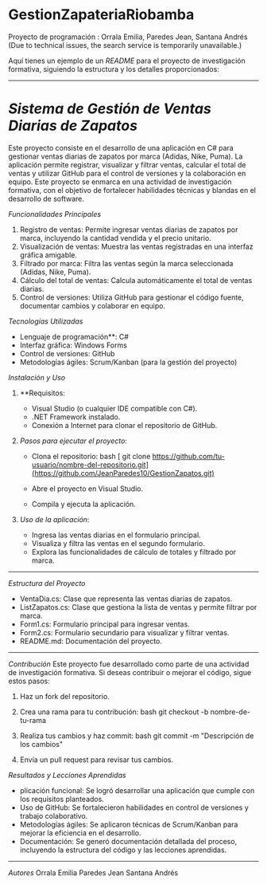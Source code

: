 # GestionZapateriaRiobamba
Proyecto de programación : Orrala Emilia, Paredes Jean, Santana Andrés
(Due to technical issues, the search service is temporarily unavailable.)

Aquí tienes un ejemplo de un *README* para el proyecto de investigación formativa, siguiendo la estructura y los detalles proporcionados:

---

# *Sistema de Gestión de Ventas Diarias de Zapatos*

Este proyecto consiste en el desarrollo de una aplicación en C# para gestionar ventas diarias de zapatos por marca (Adidas, Nike, Puma). La aplicación permite registrar,
visualizar y filtrar ventas, calcular el total de ventas y utilizar GitHub para el control de versiones y la colaboración en equipo. Este proyecto se enmarca en una actividad de investigación formativa,
con el objetivo de fortalecer habilidades técnicas y blandas en el desarrollo de software.

*Funcionalidades Principales*
1. Registro de ventas: Permite ingresar ventas diarias de zapatos por marca, incluyendo la cantidad vendida y el precio unitario.
2. Visualización de ventas: Muestra las ventas registradas en una interfaz gráfica amigable.
3. Filtrado por marca: Filtra las ventas según la marca seleccionada (Adidas, Nike, Puma).
4. Cálculo del total de ventas: Calcula automáticamente el total de ventas diarias.
5. Control de versiones: Utiliza GitHub para gestionar el código fuente, documentar cambios y colaborar en equipo.

 *Tecnologías Utilizadas*
- Lenguaje de programación**: C#
- Interfaz gráfica: Windows Forms
- Control de versiones: GitHub
- Metodologías ágiles: Scrum/Kanban (para la gestión del proyecto)

 *Instalación y Uso*
1. **Requisitos:
   - Visual Studio (o cualquier IDE compatible con C#).
   - .NET Framework instalado.
   - Conexión a Internet para clonar el repositorio de GitHub.

2. *Pasos para ejecutar el proyecto*:
   - Clona el repositorio:
     bash
    [ git clone https://github.com/tu-usuario/nombre-del-repositorio.git](https://github.com/JeanParedes10/GestionZapatos.git)
     
   - Abre el proyecto en Visual Studio.
   - Compila y ejecuta la aplicación.

3. *Uso de la aplicación*:
   - Ingresa las ventas diarias en el formulario principal.
   - Visualiza y filtra las ventas en el segundo formulario.
   - Explora las funcionalidades de cálculo de totales y filtrado por marca.

---

 *Estructura del Proyecto*
- VentaDia.cs: Clase que representa las ventas diarias de zapatos.
- ListZapatos.cs: Clase que gestiona la lista de ventas y permite filtrar por marca.
- Form1.cs: Formulario principal para ingresar ventas.
- Form2.cs: Formulario secundario para visualizar y filtrar ventas.
- README.md: Documentación del proyecto.

---

*Contribución*
Este proyecto fue desarrollado como parte de una actividad de investigación formativa. Si deseas contribuir o mejorar el código, sigue estos pasos:
1. Haz un fork del repositorio.
2. Crea una rama para tu contribución:
   bash
   git checkout -b nombre-de-tu-rama
   
3. Realiza tus cambios y haz commit:
   bash
   git commit -m "Descripción de los cambios"
   
4. Envía un pull request para revisar tus cambios.

 *Resultados y Lecciones Aprendidas*
- plicación funcional: Se logró desarrollar una aplicación que cumple con los requisitos planteados.
- Uso de GitHub: Se fortalecieron habilidades en control de versiones y trabajo colaborativo.
- Metodologías ágiles: Se aplicaron técnicas de Scrum/Kanban para mejorar la eficiencia en el desarrollo.
- Documentación: Se generó documentación detallada del proceso, incluyendo la estructura del código y las lecciones aprendidas.

---

 *Autores*
Orrala Emilia
Paredes Jean
Santana Andrés
